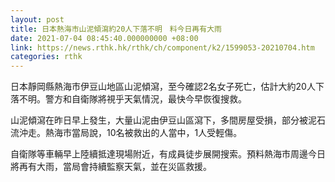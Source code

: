```yaml
---
layout: post
title: 日本熱海市山泥傾瀉約20人下落不明　料今日再有大雨
date: 2021-07-04 08:45:40.000000000 +08:00
link: https://news.rthk.hk/rthk/ch/component/k2/1599053-20210704.htm
categories: rthk
---
```


日本靜岡縣熱海市伊豆山地區山泥傾瀉，至今確認2名女子死亡，估計大約20人下落不明。警方和自衛隊將視乎天氣情況，最快今早恢復搜救。

山泥傾瀉在昨日早上發生，大量山泥由伊豆山區瀉下，多間房屋受損，部分被泥石流沖走。熱海市當局說，10名被救出的人當中，1人受輕傷。

自衛隊等車輛早上陸續抵達現場附近，有成員徒步展開搜索。預料熱海市周邊今日將再有大雨，當局會持續監察天氣，並在災區救援。
